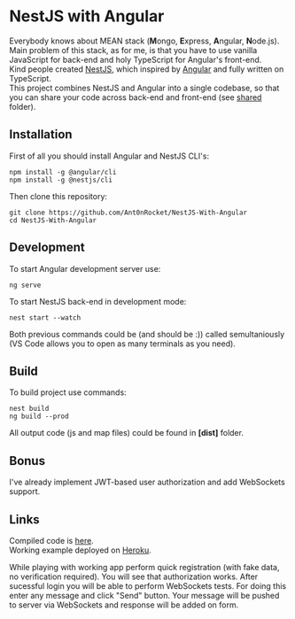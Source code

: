 # NestJS with Angular

Everybody knows about MEAN stack (**M**ongo, **E**xpress, **A**ngular, **N**ode.js). Main problem of this stack, as for me, is that you have to use vanilla JavaScript for back-end and holy TypeScript for Angular's front-end.  
Kind people created [NestJS](https://nestjs.com/), which inspired by [Angular](https://angular.io/) and fully written on TypeScript.  
This project combines NestJS and Angular into a single codebase, so that you can share your code across back-end and front-end (see [shared](https://github.com/Ant0nRocket/NestJS-With-Angular/tree/master/src/shared) folder).  
  
## Installation

First of all you should install Angular and NestJS CLI's:

```console
npm install -g @angular/cli
npm install -g @nestjs/cli
```

Then clone this repository:

```console
git clone https://github.com/Ant0nRocket/NestJS-With-Angular
cd NestJS-With-Angular
```

## Development

To start Angular development server use:

```console
ng serve
```

To start NestJS back-end in development mode:

```console
nest start --watch
```

Both previous commands could be (and should be :)) called semultaniously (VS Code allows you to open as many terminals as you need).

## Build

To build project use commands:

```console
nest build
ng build --prod
```

All output code (js and map files) could be found in **[dist]** folder.

## Bonus

I've already implement JWT-based user authorization and add WebSockets support.

## Links

Compiled code is [here](https://github.com/Ant0nRocket/Deploy-NestJS-With-Angular).  
Working example deployed on [Heroku](https://nestjs-with-angular.herokuapp.com/).  

While playing with working app perform quick registration (with fake data, no verification required). You will see that authorization works. After sucessful login you will be able to perform WebSockets tests. For doing this enter any message and click "Send" button. Your message will be pushed to server via WebSockets and response will be added on form.
